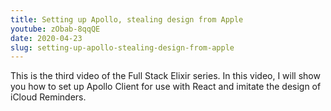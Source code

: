```yaml
---
title: Setting up Apollo, stealing design from Apple
youtube: zObab-8qqQE
date: 2020-04-23
slug: setting-up-apollo-stealing-design-from-apple
---
```


This is the third video of the Full Stack Elixir series.
In this video, I will show you how to set up Apollo Client for use with React
and imitate the design of iCloud Reminders.
